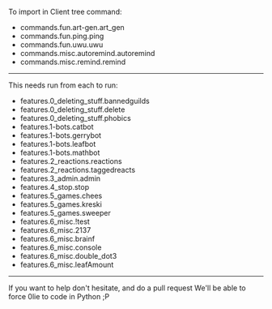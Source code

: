 To import in Client tree command:
- commands.fun.art-gen.art_gen
- commands.fun.ping.ping
- commands.fun.uwu.uwu
- commands.misc.autoremind.autoremind
- commands.misc.remind.remind

--------------------------------------------------------

This needs run from each to run:
- features.0_deleting_stuff.bannedguilds
- features.0_deleting_stuff.delete
- features.0_deleting_stuff.phobics
- features.1-bots.catbot
- features.1-bots.gerrybot
- features.1-bots.leafbot
- features.1-bots.mathbot
- features.2_reactions.reactions
- features.2_reactions.taggedreacts
- features.3_admin.admin
- features.4_stop.stop
- features.5_games.chees
- features.5_games.kreski
- features.5_games.sweeper
- features.6_misc.!test
- features.6_misc.2137
- features.6_misc.brainf
- features.6_misc.console
- features.6_misc.double_dot3
- features.6_misc.leafAmount


----------------------------------------------------------

If you want to help don't hesitate, and do a pull request
We'll be able to force 0lie to code in Python ;P